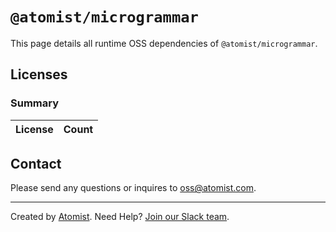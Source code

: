 # `@atomist/microgrammar`

This page details all runtime OSS dependencies of `@atomist/microgrammar`.

## Licenses

### Summary

| License | Count |
|---------|-------|



## Contact

Please send any questions or inquires to [oss@atomist.com](mailto:oss@atomist.com).

---

Created by [Atomist][atomist].
Need Help?  [Join our Slack team][slack].

[atomist]: https://atomist.com/ (Atomist - Development Automation)
[slack]: https://join.atomist.com/ (Atomist Community Slack)

